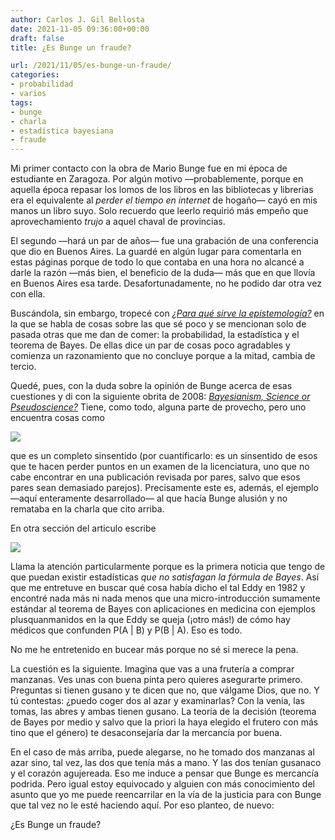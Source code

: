 ```yaml
---
author: Carlos J. Gil Bellosta
date: 2021-11-05 09:36:00+00:00
draft: false
title: ¿Es Bunge un fraude?

url: /2021/11/05/es-bunge-un-fraude/
categories:
- probabilidad
- varios
tags:
- bunge
- charla
- estadística bayesiana
- fraude
---
```


Mi primer contacto con la obra de Mario Bunge fue en mi época de estudiante en Zaragoza. Por algún motivo —probablemente, porque en aquella época repasar los lomos de los libros en las bibliotecas y librerias era el equivalente al _perder el tiempo en internet_ de hogaño— cayó en mis manos un libro suyo. Solo recuerdo que leerlo requirió más empeño que aprovechamiento _trujo_ a aquel chaval de provincias.

El segundo —hará un par de años— fue una grabación de una conferencia que dio en Buenos Aires. La guardé en algún lugar para comentarla en estas páginas porque de todo lo que contaba en una hora no alcancé a darle la razón —más bien, el beneficio de la duda— más que en que llovía en Buenos Aires esa tarde. Desafortunadamente, no he podido dar otra vez con ella.

Buscándola, sin embargo, tropecé con [_¿Para qué sirve la epistemología?_](https://www.notion.so/Para-qu-sirve-la-epistemolog-a-Mario-Bunge-41b1bf1dee9444fe896789bba9a9a838) en la que se habla de cosas sobre las que sé poco y se mencionan solo de pasada otras que me dan de comer: la probabilidad, la estadística y el teorema de Bayes. De ellas dice un par de cosas poco agradables y comienza un razonamiento que no concluye porque a la mitad, cambia de tercio.

Quedé, pues, con la duda sobre la opinión de Bunge acerca de esas cuestiones y di con la siguiente obrita de 2008: [_Bayesianism, Science or Pseudoscience?_](https://www.hpsst.com/uploads/6/2/9/3/62931075/bunge__2008__bayesianism.pdf) Tiene, como todo, alguna parte de provecho, pero uno encuentra cosas como

![](/wp-uploads/2021/10/image-4.png#center)

que es un completo sinsentido (por cuantificarlo: es un sinsentido de esos que te hacen perder puntos en un examen de la licenciatura, uno que no cabe encontrar en una publicación revisada por pares, salvo que esos pares sean demasiado parejos). Precisamente este es, además, el ejemplo —aquí enteramente desarrollado— al que hacía Bunge alusión y no remataba en la charla que cito arriba.

En otra sección del articulo escribe

![](/wp-uploads/2021/10/image-5.png#center)

Llama la atención particularmente porque es la primera noticia que tengo de que puedan existir estadísticas _que no satisfagan la fórmula de Bayes_. Así que me entretuve en buscar qué cosa había dicho el tal Eddy en 1982 y encontré nada más ni nada menos que una micro-introducción sumamente estándar al teorema de Bayes con aplicaciones en medicina con ejemplos plusquanmanidos en la que Eddy se queja (¡otro más!) de cómo hay médicos que confunden P(A | B) y P(B | A). Eso es todo.

No me he entretenido en bucear más porque no sé si merece la pena.

La cuestión es la siguiente. Imagina que vas a una frutería a comprar manzanas. Ves unas con buena pinta pero quieres asegurarte primero. Preguntas si tienen gusano y te dicen que no, que válgame Dios, que no. Y tú contestas: ¿puedo coger dos al azar y examinarlas? Con la venia, las tomas, las abres y ambas tienen gusano. La teoría de la decisión (teorema de Bayes por medio y salvo que la priori la haya elegido el frutero con más tino que el género) te desaconsejaría dar la mercancía por buena.

En el caso de más arriba, puede alegarse, no he tomado dos manzanas al azar sino, tal vez, las dos que tenía más a mano. Y las dos tenían gusanaco y el corazón agujereada. Eso me induce a pensar que Bunge es mercancía podrida. Pero igual estoy equivocado y alguien con más conocimiento del asunto que yo me puede reencarrilar en la vía de la justicia para con Bunge que tal vez no le esté haciendo aquí. Por eso planteo, de nuevo:

¿Es Bunge un fraude?
